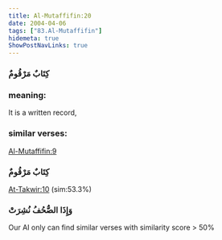 ```yaml
---
title: Al-Mutaffifin:20
date: 2004-04-06
tags: ["83.Al-Mutaffifin"]
hidemeta: true 
ShowPostNavLinks: true 
---
```

### كِتَابٌ مَرْقُومٌ
### meaning: 
It is a written record,
### similar verses: 

[Al-Mutaffifin:9](/83/9)

### كِتَابٌ مَرْقُومٌ

[At-Takwir:10](/81/10) (sim:53.3%)

### وَإِذَا الصُّحُفُ نُشِرَتْ

Our AI only can find similar verses with similarity score > 50% 


